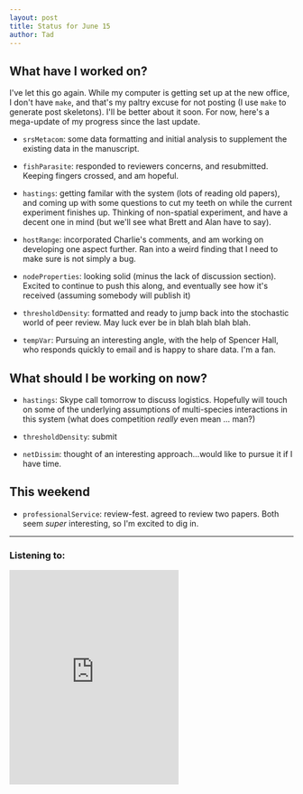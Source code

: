 ```yaml
---
layout: post
title: Status for June 15
author: Tad
---
```


## What have I worked on?

 I've let this go again. While my computer is getting set up at the new office, I don't have `make`, and that's my paltry excuse for not posting (I use `make` to generate post skeletons). I'll be better about it soon. For now, here's a mega-update of my progress since the last update.

* `srsMetacom`: some data formatting and initial analysis to supplement the existing data in the manuscript.

* `fishParasite`: responded to reviewers concerns, and resubmitted. Keeping fingers crossed, and am hopeful. 

* `hastings`: getting familar with the system (lots of reading old papers), and coming up with some questions to cut my teeth on while the current experiment finishes up. Thinking of non-spatial experiment, and have a decent one in mind (but we'll see what Brett and Alan have to say).

* `hostRange`: incorporated Charlie's comments, and am working on developing one aspect further. Ran into a weird finding that I need to make sure is not simply a bug.

* `nodeProperties`: looking solid (minus the lack of discussion section). Excited to continue to push this along, and eventually see how it's received (assuming somebody will publish it)

* `thresholdDensity`: formatted and ready to jump back into the stochastic world of peer review. May luck ever be in blah blah blah blah.

* `tempVar`: Pursuing an interesting angle, with the help of Spencer Hall, who responds quickly to email and is happy to share data. I'm a fan.


## What should I be working on now?

* `hastings`: Skype call tomorrow to discuss logistics. Hopefully will touch on some of the underlying assumptions of multi-species interactions in this system (what does competition _really_ even mean ... man?)

* `thresholdDensity`: submit

* `netDissim`: thought of an interesting approach...would like to pursue it if I have time.



## This weekend

* `professionalService`: review-fest. agreed to review two papers. Both seem _super_ interesting, so I'm excited to dig in.




---

### Listening to:
<iframe src="https://embed.spotify.com/?uri=spotify%3Atrack%3A4Q2UTrW0PaNc6qs1zcag3a" width="300" height="380" frameborder="0" allowtransparency="true"></iframe>
 <i class='fa fa-code' style='color:pink'></i>
